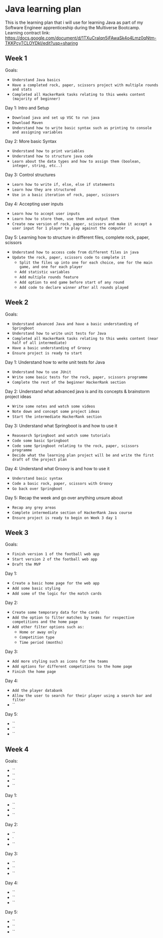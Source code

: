 # Java learning plan
This is the learning plan that i will use for learning Java as part of my Software Engineer apprenticeship during the Multiverse Bootcamp.
Learning contract link: https://docs.google.com/document/d/1TXuCraIqn5jFAwaSk4o4Lmz0qNtm-TKKPcyTCLOYDkI/edit?usp=sharing
## Week 1
Goals:
  - `Understand Java basics`
  - `Have a completed rock, paper, scissors project with multiple rounds and stats`
  - `Completed all HackerRank tasks relating to this weeks content (majority of beginner)`

Day 1: Intro and Setup
  - `Download java and set up VSC to run java`
  - `Download Maven`
  - `Understand how to write basic syntax such as printing to console and assigning variables`

Day 2: More basic Syntax
  - `Understand how to print variables`
  - `Understand how to structure java code`
  - `Learn about the data types and how to assign them (boolean, integer, string, etc..)`

Day 3: Control structures
  - `Learn how to write if, else, else if statements`
  - `Learn how they are structured`
  - `Use in a basic iteration of rock, paper, scissors`

Day 4: Accepting user inputs
  - `Learn how to accept user inputs`
  - `Learn how to store them, use them and output them`
  - `Create new version of rock, paper, scissors and make it accept a user input for 1 player to play against the computer`

Day 5: Learning how to structure in different files, complete rock, paper, scissors
  - `Understand how to access code from different files in java`
  - `Update the rock, paper, scissors code to complete it`
    - `Split the files up into one for each choice, one for the main game, and one for each player`
    - `Add statistic variables`
    - `Add multiple rounds feature`
    - `Add option to end game before start of any round`
    - `Add code to declare winner after all rounds played`

## Week 2

Goals:
  - `Understand advanced Java and have a basic understanding of Springboot`
  - `Understand how to write unit tests for Java`
  - `Completed all HackerRank tasks relating to this weeks content (near half of all intermediate)`
  - `Have a basic understanding of Groovy`
  - `Ensure project is ready to start`

Day 1: Understand how to write unit tests for Java
  - `Understand how to use JUnit`
  - `Write some basic tests for the rock, paper, scissors programme`
  - `Complete the rest of the beginner HackerRank section`

Day 2: Understand what advanced java is and its concepts & brainstorm project ideas
  - `Write some notes and watch some videos`
  - `Note down and concept some project ideas`
  - `Start the intermediate HackerRank section`

Day 3: Understand what Springboot is and how to use it
  - `Reasearch Springboot and watch some tutorials`
  - `Code some basic Springboot`
  - `Code some Springboot relating to the rock, paper, scissors programme`
  - `Decide what the learning plan project will be and write the first draft of the project plan`

Day 4: Understand what Groovy is and how to use it
  - `Understand basic syntax`
  - `Code a basic rock, paper, scissors with Groovy`
  - `Go back over Springboot`

Day 5: Recap the week and go over anything unsure about
  - `Recap any grey areas`
  - `Complete intermediate section of HackerRank Java course`
  - `Ensure project is ready to begin on Week 3 day 1`

## Week 3

Goals:
  - `Finish version 1 of the football web app`
  - `Start version 2 of the football web app`
  - `Draft the MVP`

Day 1:
  - `Create a basic home page for the web app`
  - `Add some basic styling`
  - `Add some of the logic for the match cards`

Day 2:
  - `Create some temporary data for the cards`
  - `Add the option to filter matches by teams for respective competitions and the home page`
  - `Add other filter options such as:`
      - `Home or away only`
      - `Competition type`
      - `Time period (months)`

Day 3:
  - `Add more styling such as icons for the teams`
  - `Add options for different competitions to the home page`
  - `Finish the home page`

Day 4: 
  - `Add the player databank`
  - `Allow the user to search for their player using a search bar and filter`
  - ``

Day 5: 
  - ``
  - ``
  - ``

## Week 4

Goals:
  - ``
  - ``
  - ``
  - ``

Day 1:
  - ``
  - ``
  - ``

Day 2:
  - ``
  - `
  - ``

Day 3:
  - ``
  - ``
  - ``

Day 4: 
  - ``
  - ``
  - ``

Day 5: 
  - ``
  - ``
  - ``

